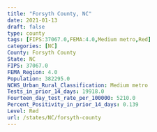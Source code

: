 ```yaml
---
title: "Forsyth County, NC"
date: 2021-01-13
draft: false
type: county
tags: [FIPS:37067.0,FEMA:4.0,Medium metro,Red]
categories: [NC]
County: Forsyth County
State: NC
FIPS: 37067.0
FEMA_Region: 4.0
Population: 382295.0
NCHS_Urban_Rural_Classification: Medium metro
Tests_in_prior_14_days: 19918.0
Fourteen_day_test_rate_per_100000: 5210.0
Percent_Positivity_in_prior_14_days: 0.139
Level: Red
url: /states/NC/forsyth-county
---
```



